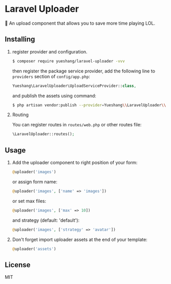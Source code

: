 # Laravel Uploader

:palm_tree: An upload component that allows you to save more time playing LOL.

## Installing

1. register provider and configuration.
    ```sh
    $ composer require yueshang/laravel-uploader -vvv
    ```

    then register the package service provider, add the following line to `providers` section of `config/app.php`:


    ```php
    Yueshang\LaravelUploader\UploadServiceProvider::class,
    ```

    and publish the assets using command:

    ```sh
    $ php artisan vendor:publish --provider=Yueshang\\LaravelUploader\\UploadServiceProvider
    ```

2. Routing

    You can register routes in `routes/web.php` or other routes file:

    ```php
    \LaravelUploader::routes();
    ```

## Usage

1. Add the uploader component to right position of your form:

    ```php
    @uploader('images')
    ```

    or assign form name:

    ```php
    @uploader('images', ['name' => 'images'])
    ```

    or set max files:

    ```php
    @uploader('images', ['max' => 10])
    ```

    and strategy (default: 'default'):

    ```php
    @uploader('images', ['strategy' => 'avatar'])
    ```

2. Don't forget import uploader assets at the end of your template:

    ```php
    @uploader('assets')
    ```

## License

MIT
